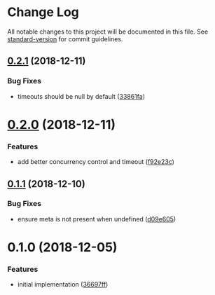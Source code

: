 # Change Log

All notable changes to this project will be documented in this file. See [standard-version](https://github.com/conventional-changelog/standard-version) for commit guidelines.

<a name="0.2.1"></a>
## [0.2.1](https://github.com/ipfs-shipyard/js-versidag/compare/v0.2.0...v0.2.1) (2018-12-11)


### Bug Fixes

* timeouts should be null by default ([33861fa](https://github.com/ipfs-shipyard/js-versidag/commit/33861fa))



<a name="0.2.0"></a>
# [0.2.0](https://github.com/ipfs-shipyard/js-versidag/compare/v0.1.1...v0.2.0) (2018-12-11)


### Features

* add better concurrency control and timeout ([f92e23c](https://github.com/ipfs-shipyard/js-versidag/commit/f92e23c))



<a name="0.1.1"></a>
## [0.1.1](https://github.com/ipfs-shipyard/js-versidag/compare/v0.1.0...v0.1.1) (2018-12-10)


### Bug Fixes

* ensure meta is not present when undefined ([d09e605](https://github.com/ipfs-shipyard/js-versidag/commit/d09e605))



<a name="0.1.0"></a>
# 0.1.0 (2018-12-05)


### Features

* initial implementation ([36697ff](https://github.com/ipfs-shipyard/js-versidag/commit/36697ff))
